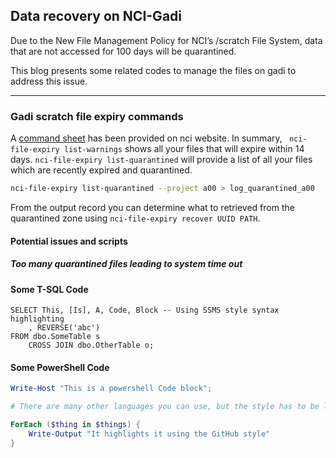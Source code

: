 ## Data recovery on NCI-Gadi

Due to the New File Management Policy for NCI’s /scratch File System, data that are not accessed for 100 days will be quarantined. 

This blog presents some related codes to manage the files on gadi to address this issue.

---

### Gadi scratch file expiry commands

A [command sheet](https://nci.org.au/sites/default/files/documents/2022-04/GadiSystem-GadiScratchFileExpiryCommands-200422-1629-37.pdf) has been provided on nci website. In summary, ``` nci-file-expiry list-warnings``` shows all your files that will expire within 14 days. ```nci-file-expiry list-quarantined``` will provide a list of all your files which are recently expired and quarantined.
```bash
nci-file-expiry list-quarantined --project a00 > log_quarantined_a00
```

From the output record you can determine what to retrieved from the quarantined zone using ```nci-file-expiry recover UUID PATH```. 

#### Potential issues and scripts

##### Too many quarantined files leading to system time out


#### Some T-SQL Code

```tsql
SELECT This, [Is], A, Code, Block -- Using SSMS style syntax highlighting
    , REVERSE('abc')
FROM dbo.SomeTable s
    CROSS JOIN dbo.OtherTable o;
```

#### Some PowerShell Code

```powershell
Write-Host "This is a powershell Code block";

# There are many other languages you can use, but the style has to be loaded first

ForEach ($thing in $things) {
    Write-Output "It highlights it using the GitHub style"
}
```
